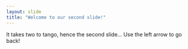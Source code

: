 ```yaml
---
layout: slide
title: "Welcome to our second slide!"
---
```

It takes two to tango, hence the second slide...
Use the left arrow to go back!
